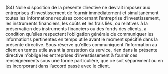 (84) Nulle disposition de la présente directive ne devrait imposer aux entreprises d’investissement de fournir immédiatement et simultanément toutes les informations requises concernant l’entreprise d’investissement, les instruments financiers, les coûts et les frais liés, ou relatives à la préservation des instruments financiers ou des fonds des clients, à condition qu’elles respectent l’obligation générale de communiquer les informations pertinentes en temps utile avant le moment spécifié dans la présente directive. Sous réserve qu’elles communiquent l’information au client en temps utile avant la prestation du service, rien dans la présente directive n’oblige les entreprises d’investissement à fournir ces renseignements sous une forme particulière, que ce soit séparément ou en les incorporant dans l’accord passé avec le client.